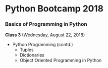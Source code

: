 # Python Bootcamp 2018

### Basics of Programming in Python

**Class 3** (Wednesday, August 22, 2018)

- Python Programming (contd.)
  - Tuples
  - Dictionaries
  - Object Oriented Programming in Python
